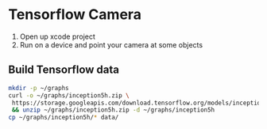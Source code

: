 # Tensorflow Camera

1. Open up xcode project
2. Run on a device and point your camera at some objects

## Build Tensorflow data
```bash
mkdir -p ~/graphs
curl -o ~/graphs/inception5h.zip \
 https://storage.googleapis.com/download.tensorflow.org/models/inception5h.zip \
 && unzip ~/graphs/inception5h.zip -d ~/graphs/inception5h
cp ~/graphs/inception5h/* data/
```
